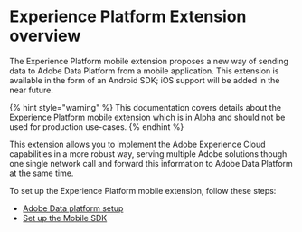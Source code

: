 # Experience Platform Extension overview

The Experience Platform mobile extension proposes a new way of sending data to Adobe Data Platform from a mobile application. This extension is available in the form of an Android SDK; iOS support will be added in the near future.

{% hint style="warning" %}
This documentation covers details about the Experience Platform mobile extension which is in Alpha and should not be used for production use-cases.
{% endhint %}

This extension allows you to implement the Adobe Experience Cloud capabilities in a more robust way, serving multiple Adobe solutions though one single network call and forward this information to Adobe Data Platform at the same time.

To set up the Experience Platform mobile extension, follow these steps:

- [Adobe Data platform setup](./data-platform-setup.md)
- [Set up the Mobile SDK](./set-up-the-sdk.md)

